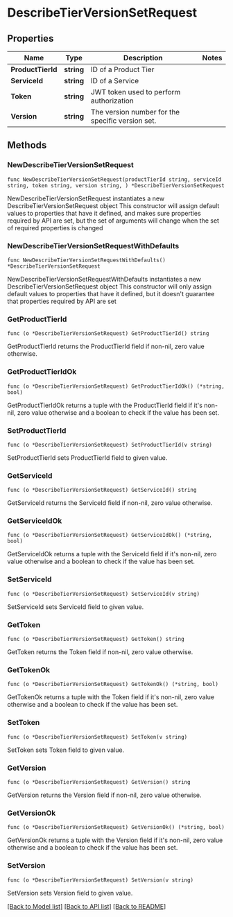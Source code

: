 # DescribeTierVersionSetRequest

## Properties

Name | Type | Description | Notes
------------ | ------------- | ------------- | -------------
**ProductTierId** | **string** | ID of a Product Tier | 
**ServiceId** | **string** | ID of a Service | 
**Token** | **string** | JWT token used to perform authorization | 
**Version** | **string** | The version number for the specific version set. | 

## Methods

### NewDescribeTierVersionSetRequest

`func NewDescribeTierVersionSetRequest(productTierId string, serviceId string, token string, version string, ) *DescribeTierVersionSetRequest`

NewDescribeTierVersionSetRequest instantiates a new DescribeTierVersionSetRequest object
This constructor will assign default values to properties that have it defined,
and makes sure properties required by API are set, but the set of arguments
will change when the set of required properties is changed

### NewDescribeTierVersionSetRequestWithDefaults

`func NewDescribeTierVersionSetRequestWithDefaults() *DescribeTierVersionSetRequest`

NewDescribeTierVersionSetRequestWithDefaults instantiates a new DescribeTierVersionSetRequest object
This constructor will only assign default values to properties that have it defined,
but it doesn't guarantee that properties required by API are set

### GetProductTierId

`func (o *DescribeTierVersionSetRequest) GetProductTierId() string`

GetProductTierId returns the ProductTierId field if non-nil, zero value otherwise.

### GetProductTierIdOk

`func (o *DescribeTierVersionSetRequest) GetProductTierIdOk() (*string, bool)`

GetProductTierIdOk returns a tuple with the ProductTierId field if it's non-nil, zero value otherwise
and a boolean to check if the value has been set.

### SetProductTierId

`func (o *DescribeTierVersionSetRequest) SetProductTierId(v string)`

SetProductTierId sets ProductTierId field to given value.


### GetServiceId

`func (o *DescribeTierVersionSetRequest) GetServiceId() string`

GetServiceId returns the ServiceId field if non-nil, zero value otherwise.

### GetServiceIdOk

`func (o *DescribeTierVersionSetRequest) GetServiceIdOk() (*string, bool)`

GetServiceIdOk returns a tuple with the ServiceId field if it's non-nil, zero value otherwise
and a boolean to check if the value has been set.

### SetServiceId

`func (o *DescribeTierVersionSetRequest) SetServiceId(v string)`

SetServiceId sets ServiceId field to given value.


### GetToken

`func (o *DescribeTierVersionSetRequest) GetToken() string`

GetToken returns the Token field if non-nil, zero value otherwise.

### GetTokenOk

`func (o *DescribeTierVersionSetRequest) GetTokenOk() (*string, bool)`

GetTokenOk returns a tuple with the Token field if it's non-nil, zero value otherwise
and a boolean to check if the value has been set.

### SetToken

`func (o *DescribeTierVersionSetRequest) SetToken(v string)`

SetToken sets Token field to given value.


### GetVersion

`func (o *DescribeTierVersionSetRequest) GetVersion() string`

GetVersion returns the Version field if non-nil, zero value otherwise.

### GetVersionOk

`func (o *DescribeTierVersionSetRequest) GetVersionOk() (*string, bool)`

GetVersionOk returns a tuple with the Version field if it's non-nil, zero value otherwise
and a boolean to check if the value has been set.

### SetVersion

`func (o *DescribeTierVersionSetRequest) SetVersion(v string)`

SetVersion sets Version field to given value.



[[Back to Model list]](../README.md#documentation-for-models) [[Back to API list]](../README.md#documentation-for-api-endpoints) [[Back to README]](../README.md)



